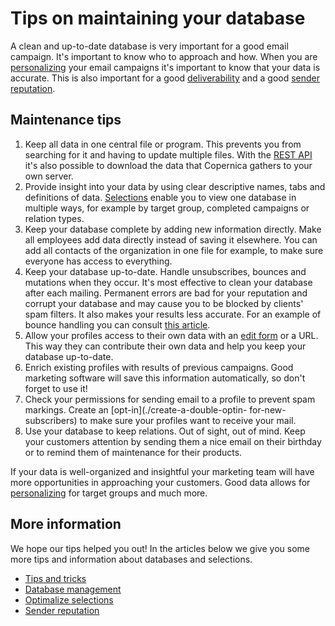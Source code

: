 # Tips on maintaining your database
A clean and up-to-date database is very important for a good email campaign.
It's important to know who to approach and how. When you are
[personalizing](./personalization) your email campaigns it's important to
know that your data is accurate. This is also important for a good
[deliverability](./deliverability "Deliverability") and a good
[sender reputation](./sender-reputation "Sender reputation").

## Maintenance tips
1.  Keep all data in one central file or program. This prevents you from
    searching for it and having to update multiple files. With the
    [REST API](./restv2/rest-api.md) it's also possible to download the
    data that Copernica gathers to your own server.
2.  Provide insight into your data by using clear descriptive names, tabs
    and definitions of data. [Selections](selections-introduction)
    enable you to view one database in multiple ways, for example by
    target group, completed campaigns or relation types.
3.  Keep your database complete by adding new information directly. Make
    all employees add data directly instead of saving it elsewhere. You
    can add all contacts of the organization in one file for example, to
    make sure everyone has access to everything.
4.  Keep your database up-to-date. Handle unsubscribes, bounces and
    mutations when they occur. It's most effective to clean your database
    after each mailing. Permanent errors are bad for your reputation and
    corrupt your database and may cause you to be blocked by clients' spam
    filters. It also makes your results less accurate. For an example of
    bounce handling you can consult
    [this article](./automatically-process-bounces).
5.  Allow your profiles access to their own data with an
    [edit form](./webforms) or a URL. This way they can contribute
    their own data and help you keep your database up-to-date.
6.  Enrich existing profiles with results of previous campaigns. Good
    marketing software will save this information automatically, so don't
    forget to use it!
7.  Check your permissions for sending email to a profile to prevent
    spam markings. Create an [opt-in](./create-a-double-optin-
    for-new-subscribers)
    to make sure your profiles want to receive your mail.
8.  Use your database to keep relations. Out of sight, out of mind. Keep
    your customers attention by sending them a nice email on their birthday
    or to remind them of maintenance for their products.

If your data is well-organized and insightful your marketing team will have
more opportunities in approaching your customers. Good data allows for
[personalizing](./personalization) for target groups and much more.

## More information
We hope our tips helped you out! In the articles below we give you some
more tips and information about databases and selections.

* [Tips and tricks](./tips-and-tricks)
* [Database management](./database-introduction)
* [Optimalize selections](./selections-optimization)
* [Sender reputation](./sender-reputation)

